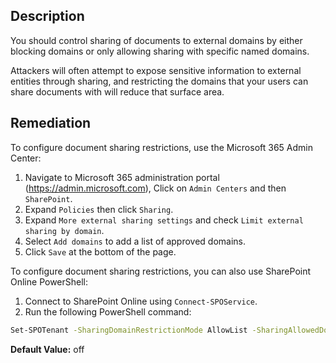 ## Description

You should control sharing of documents to external domains by either blocking domains or only allowing sharing with specific named domains.

Attackers will often attempt to expose sensitive information to external entities through sharing, and restricting the domains that your users can share documents with will reduce that surface area.

## Remediation

To configure document sharing restrictions, use the Microsoft 365 Admin Center:

1. Navigate to Microsoft 365 administration portal (https://admin.microsoft.com), Click on `Admin Centers` and then `SharePoint`.
2. Expand `Policies` then click `Sharing`.
3. Expand `More external sharing settings` and check `Limit external sharing by domain`.
4. Select `Add domains` to add a list of approved domains.
5. Click `Save` at the bottom of the page.

To configure document sharing restrictions, you can also use SharePoint Online PowerShell:

1. Connect to SharePoint Online using `Connect-SPOService`.
2. Run the following PowerShell command:

```bash
Set-SPOTenant -SharingDomainRestrictionMode AllowList -SharingAllowedDomainList "domain1.com domain2.com"
```

**Default Value:** off

